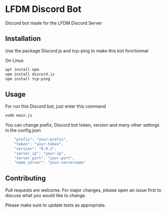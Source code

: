# LFDM Discord Bot

Discord bot made for the LFDM Discord Server

## Installation

Use the package Discord.js and tcp-ping to make this bot fonctionnal

On Linux
```bash
apt install npm
npm install discord.js
npm install tcp-ping
```

## Usage

For run this Discord bot, just enter this command

```bash
node main.js
```

You can change prefix, Discord bot token, version and many other settings in the config.json

```javascript
    "prefix": "your-prefix",
	"token": "your-token",
    "version": "0.0.1",
    "server_ip": "your-ip",
    "server_port": "your-port",
    "name_server": "your-servername"
```

## Contributing
Pull requests are welcome. For major changes, please open an issue first to discuss what you would like to change.

Please make sure to update tests as appropriate.

